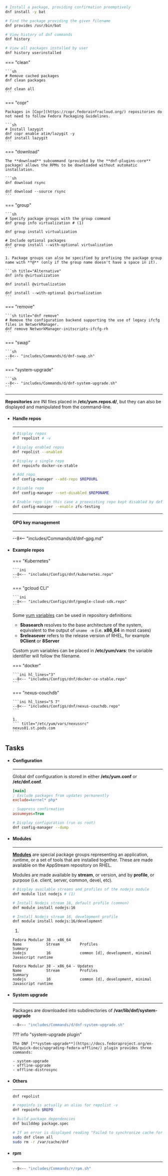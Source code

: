 ```sh
# Install a package, providing confirmation preemptively
dnf install -y bat

# Find the package providing the given filename
dnf provides /usr/bin/bat

# View history of dnf commands
dnf history

# View all packages installed by user
dnf history userinstalled 
```

=== "clean"

    ```sh
    # Remove cached packages
    dnf clean packages

    dnf clean all
    ```

=== "copr"

    Packages in [Copr](https://copr.fedorainfracloud.org/) repositories do not need to follow Fedora Packaging Guidelines.

    ```sh
    # Install lazygit
    dnf copr enable atim/lazygit -y
    dnf install lazygit
    ```

=== "download"

    The **download** subcommand (provided by the **dnf-plugins-core** package) allows the RPMs to be downloaded without automatic installation.

    ```sh
    dnf download rsync

    dnf download --source rsync
    ```

=== "group"

    ```sh
    # Specify package groups with the group command
    dnf group info virtualization # (1)

    dnf group install virtualization

    # Include optional packages
    dnf group install --with-optional virtualization
    ```

    1. Package groups can also be specified by prefixing the package group name with **@** (only if the group name doesn't have a space in it).

    ```sh title="Alternative"
    dnf info @virtualization

    dnf install @virtualization

    dnf install --with-optional @virtualization
    ```

=== "remove"

    ```sh title="dnf remove"
    # Remove the configuration backend supporting the use of legacy ifcfg files in NetworkManager.
    dnf remove NetworkManager-initscripts-ifcfg-rh
    ```

=== "swap"

    ```sh
    --8<-- "includes/Commands/d/dnf-swap.sh"
    ```

=== "system-upgrade"

    ```sh
    --8<-- "includes/Commands/d/dnf-system-upgrade.sh"
    ```
---

**Repositories** are INI files placed in  **/etc/yum.repos.d/**, but they can also be displayed and manipulated from the command-line.

<div class="grid cards" markdown>

-   #### Handle repos

    ---

    ```sh
    # Display repos
    dnf repolist # -v

    # Display enabled repos
    dnf repolist --enabled

    # Display a single repo
    dnf repoinfo docker-ce-stable

    # Add repo
    dnf config-manager --add-repo $REPOURL

    # Disable repo
    dnf config-manager --set-disabled $REPONAME

    # Enable repo (in this case a preexisting repo kept disabled by default)
    dnf config-manager --enable zfs-testing
    ```

    ---

    #### GPG key management

    ---

    --8<-- "includes/Commands/d/dnf-gpg.md"


-   #### Example repos

    === "Kubernetes"

        ```ini
        --8<-- "includes/Configs/dnf/kubernetes.repo"
        ```

    === "gcloud CLI"

        ```ini
        --8<-- "includes/Configs/dnf/google-cloud-sdk.repo"
        ```

    Some [yum variables](https://access.redhat.com/documentation/en-us/red_hat_enterprise_linux/6/html/deployment_guide/sec-using_yum_variables) can be used in repository definitions:

    - **$basearch** resolves to the base architecture of the system, equivalent to the output of `uname -m` (i.e. **x86\_64** in most cases)
    - **$releasever** refers to the release version of RHEL, for example **9Client** or **8Server**

    Custom yum variables can be placed in **/etc/yum/vars**: the variable identifier will follow the filename.

    === "docker"

        ```ini hl_lines="3"
        --8<-- "includes/Configs/dnf/docker-ce-stable.repo"
        ```

    === "nexus-couchdb"

        ```ini hl_lines="5 7"
        --8<-- "includes/Configs/dnf/nexus-couchdb.repo"
        ```

        1. 
        ``` title="/etc/yum/vars/nexussrc"
        nexus01.st.pods.com
        ```


</div>

## Tasks

<div class="grid cards" markdown>

-   #### Configuration

    ---

    Global dnf configuration is stored in either **/etc/yum.conf** or **/etc/dnf.conf**.

    ```ini
    [main]
    ; Exclude packages from updates permanently
    exclude=kernel* php*

    ; Suppress confirmation
    assumeyes=True
    ```

    ```sh
    # Display configuration (run as root)
    dnf config-manager --dump
    ```


-   #### Modules

    ---

    [**Modules**](https://access.redhat.com/documentation/en-us/red_hat_enterprise_linux/8/html/installing_managing_and_removing_user-space_components/introduction-to-modules_using-appstream) are special package groups representing an application, runtime, or a set of tools that are installed together. 
    These are made available on the AppStream repository on RHEL.

    Modules are made available by **stream**, or version, and by **profile**, or purpose (i.e. client, server, common, devel, etc).

    ```sh
    # Display available streams and profiles of the nodejs module
    dnf module list nodejs # (1)

    # Install Nodejs stream 16, default profile (common)
    dnf module install nodejs:16

    # Install Nodejs stream 16, development profile
    dnf module install nodejs:16/development
    ```

    1. 
    ``` title="Output on Fedora 38"
    Fedora Modular 38 - x86_64
    Name           Stream         Profiles                                 Summary                   
    nodejs         16             common [d], development, minimal         Javascript runtime        

    Fedora Modular 38 - x86_64 - Updates
    Name           Stream         Profiles                                 Summary                   
    nodejs         16             common [d], development, minimal         Javascript runtime      
    ```


-   #### System upgrade

    ---

    Packages are downloaded into subdirectories of **/var/lib/dnf/system-upgrade**

    ```sh
    --8<-- "includes/Commands/d/dnf-system-upgrade.sh"
    ```

    ??? info "system-upgrade plugin"

        The DNF [**system-upgrade**](https://docs.fedoraproject.org/en-US/quick-docs/upgrading-fedora-offline/) plugin provides three commands:

        - system-upgrade
        - offline-upgrade
        - offline-distrosync


-   #### Others

    ---

    ```sh title="Inspect repos"
    dnf repolist

    # repoinfo is actually an alias for repolist -v
    dnf repoinfo $REPO
    ```

    ```sh title="Building packages"
    # Build package dependencies
    dnf builddep package.spec
    ```
    ```sh title="Resolve cache problems"
    # If an error is displayed reading "Failed to synchronize cache for repo"
    sudo dnf clean all
    sudo rm -r /var/cache/dnf
    ```

-   #### rpm

    ---

    ```sh
    --8<-- "includes/Commands/r/rpm.sh"
    ```



</div>


